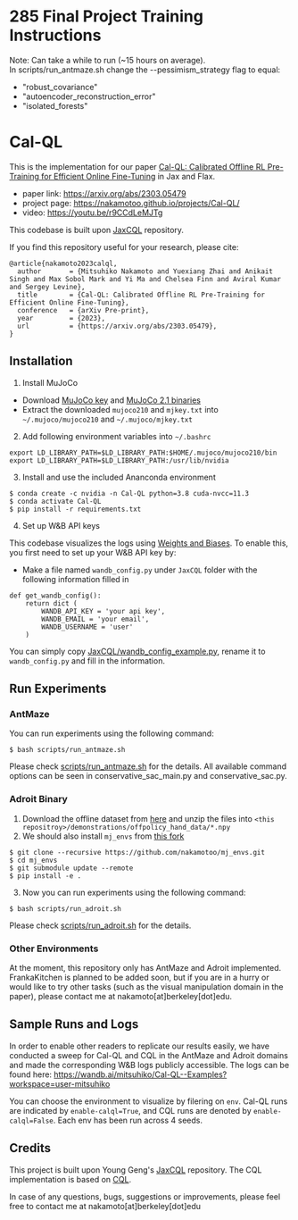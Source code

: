 # 285 Final Project Training Instructions 
Note: Can take a while to run (~15 hours on average).  
In scripts/run_antmaze.sh change the --pessimism_strategy flag to equal: 
- "robust_covariance"
- "autoencoder_reconstruction_error"
- "isolated_forests"

# Cal-QL
This is the implementation for our paper [Cal-QL: Calibrated Offline RL Pre-Training for Efficient Online Fine-Tuning](https://arxiv.org/abs/2303.05479) in Jax and Flax. 
- paper link: https://arxiv.org/abs/2303.05479
- project page: https://nakamotoo.github.io/projects/Cal-QL/
- video: https://youtu.be/r9CCdLeMJTg

This codebase is built upon [JaxCQL](https://github.com/young-geng/JaxCQL) repository.

If you find this repository useful for your research, please cite:

```
@article{nakamoto2023calql,
  author       = {Mitsuhiko Nakamoto and Yuexiang Zhai and Anikait Singh and Max Sobol Mark and Yi Ma and Chelsea Finn and Aviral Kumar and Sergey Levine},
  title        = {Cal-QL: Calibrated Offline RL Pre-Training for Efficient Online Fine-Tuning},
  conference   = {arXiv Pre-print},
  year         = {2023},
  url          = {https://arxiv.org/abs/2303.05479},
}
```

## Installation
1. Install MuJoCo
- Download [MuJoCo key](https://www.roboti.us/license.html) and [MuJoCo 2.1 binaries](https://mujoco.org/download/mujoco210-linux-x86_64.tar.gz)
- Extract the downloaded `mujoco210` and `mjkey.txt` into `~/.mujoco/mujoco210` and `~/.mujoco/mjkey.txt`

2. Add following environment variables into `~/.bashrc`
```
export LD_LIBRARY_PATH=$LD_LIBRARY_PATH:$HOME/.mujoco/mujoco210/bin
export LD_LIBRARY_PATH=$LD_LIBRARY_PATH:/usr/lib/nvidia
```

3. Install and use the included Ananconda environment
```
$ conda create -c nvidia -n Cal-QL python=3.8 cuda-nvcc=11.3
$ conda activate Cal-QL
$ pip install -r requirements.txt
```

4. Set up W&B API keys

This codebase visualizes the logs using [Weights and Biases](https://wandb.ai/site). To enable this, you first need to set up your W&B API key by: 
- Make a file named `wandb_config.py` under `JaxCQL` folder with the following information filled in
```
def get_wandb_config():
    return dict (
        WANDB_API_KEY = 'your api key',
        WANDB_EMAIL = 'your email',
        WANDB_USERNAME = 'user'
    )
```
You can simply copy [JaxCQL/wandb_config_example.py](JaxCQL/wandb_config_example.py), rename it to `wandb_config.py` and fill in the information.

## Run Experiments
### AntMaze
You can run experiments using the following command:
```
$ bash scripts/run_antmaze.sh
```
Please check [scripts/run_antmaze.sh](scripts/run_antmaze.sh) for the details.
All available command options can be seen in conservative\_sac_main.py and conservative_sac.py.

### Adroit Binary
1. Download the offline dataset from [here](https://drive.google.com/file/d/1SsVaQKZnY5UkuR78WrInp9XxTdKHbF0x/view) and unzip the files into `<this repositroy>/demonstrations/offpolicy_hand_data/*.npy` 
2. We should also install `mj_envs` from [this fork](https://github.com/nakamotoo/mj_envs)
```
$ git clone --recursive https://github.com/nakamotoo/mj_envs.git
$ cd mj_envs  
$ git submodule update --remote
$ pip install -e .
```
3. Now you can run experiments using the following command:
 ```
$ bash scripts/run_adroit.sh
```
Please check [scripts/run_adroit.sh](scripts/run_adroit.sh) for the details.

### Other Environments
At the moment, this repository only has AntMaze and Adroit implemented. FrankaKitchen is planned to be added soon, but if you are in a hurry or would like to try other tasks (such as the visual manipulation domain in the paper), please contact me at nakamoto\[at\]berkeley\[dot\]edu.

## Sample Runs and Logs
In order to enable other readers to replicate our results easily, we have conducted a sweep for Cal-QL and CQL in the AntMaze and Adroit domains and made the corresponding W&B logs publicly accessible. The logs can be found here: https://wandb.ai/mitsuhiko/Cal-QL--Examples?workspace=user-mitsuhiko

You can choose the environment to visualize by filering on `env`. Cal-QL runs are indicated by `enable-calql=True`, and CQL runs are denoted by `enable-calql=False`. Each env has been run across 4 seeds.

## Credits
This project is built upon Young Geng's [JaxCQL](https://github.com/young-geng/JaxCQL) repository.
The CQL implementation is based on [CQL](https://github.com/aviralkumar2907/CQL).

In case of any questions, bugs, suggestions or improvements, please feel free to contact me at nakamoto\[at\]berkeley\[dot\]edu 
